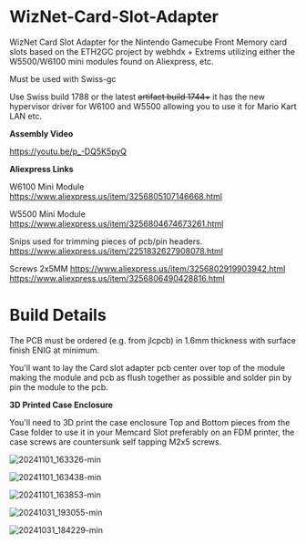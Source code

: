 # WizNet-Card-Slot-Adapter
WizNet Card Slot Adapter for the Nintendo Gamecube Front Memory card slots based on the ETH2GC project by webhdx + Extrems utilizing either the W5500/W6100 mini modules found on Aliexpress, etc.

Must be used with Swiss-gc

Use Swiss build 1788 or the latest ~~artifact build 1744+~~  it has the new hypervisor driver for W6100 and W5500 allowing you to use it for Mario Kart LAN etc.

**Assembly Video**

https://youtu.be/p_-DQ5K5pyQ


**Aliexpress Links**

W6100 Mini Module
https://www.aliexpress.us/item/3256805107146668.html

W5500 Mini Module
https://www.aliexpress.us/item/3256804674673261.html

Snips used for trimming pieces of pcb/pin headers.
https://www.aliexpress.us/item/2251832627908078.html

Screws 2x5MM
https://www.aliexpress.us/item/3256802919903942.html
https://www.aliexpress.us/item/3256806490428816.html

Build Details
=====================================
The PCB must be ordered (e.g. from jlcpcb) in 1.6mm thickness with surface finish ENIG at minimum.

You'll want to lay the Card slot adapter pcb center over top of the module making the module and pcb as flush together as possible and solder pin by pin the module to the pcb.


**3D Printed Case Enclosure**

You'll need to 3D print the case enclosure Top and Bottom pieces from the Case folder to use it in your Memcard Slot preferably on an FDM printer, 
the case screws are countersunk self tapping M2x5 screws.


![20241101_163326-min](https://github.com/user-attachments/assets/494ee958-e5df-413b-acda-4005f0fbdd7c)


![20241101_163438-min](https://github.com/user-attachments/assets/a6c1ae48-23f1-4be9-b7b4-8fe39d97668e)


![20241101_163853-min](https://github.com/user-attachments/assets/cb0fe1f5-1440-4c4b-bbd2-8d5b9835e333)


![20241031_193055-min](https://github.com/user-attachments/assets/26bee6f0-be75-4e35-845a-9e84418d8f03)


![20241031_184229-min](https://github.com/user-attachments/assets/14be4a8d-f66d-4d29-80ae-70dfcf647532)

